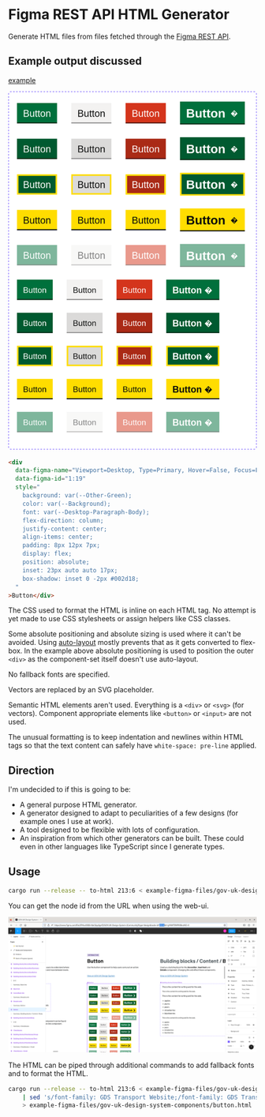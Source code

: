 # Figma REST API HTML Generator

Generate HTML files from files fetched through the
[Figma REST API](https://www.figma.com/developers/api).

## Example output discussed

[example](../../example-figma-files/gov-uk-design-system-components/button.html)

![Screenshot of button.html as rendered by Firefox](../../README-images/buttons-html-rendered.png)

```html
<div
  data-figma-name="Viewport=Desktop, Type=Primary, Hover=False, Focus=False, Disabled=False"
  data-figma-id="1:19"
  style="
    background: var(--Other-Green);
    color: var(--Background);
    font: var(--Desktop-Paragraph-Body);
    flex-direction: column;
    justify-content: center;
    align-items: center;
    padding: 8px 12px 7px;
    display: flex;
    position: absolute;
    inset: 23px auto auto 17px;
    box-shadow: inset 0 -2px #002d18;
  "
>Button</div>
```

The CSS used to format the HTML is inline on each HTML tag. No attempt is yet
made to use CSS stylesheets or assign helpers like CSS classes.

Some absolute positioning and absolute sizing is used where it can't be avoided.
Using
[auto-layout](https://help.figma.com/hc/en-us/articles/5731482952599-Using-auto-layout)
mostly prevents that as it gets converted to flex-box. In the example above
absolute positioning is used to position the outer `<div>` as the component-set
itself doesn't use auto-layout.

No fallback fonts are specified.

Vectors are replaced by an SVG placeholder.

Semantic HTML elements aren't used. Everything is a `<div>` or `<svg>` (for
vectors). Component appropriate elements like `<button>` or `<input>` are not
used.

The unusual formatting is to keep indentation and newlines within HTML tags so
that the text content can safely have `white-space: pre-line` applied.

## Direction

I'm undecided to if this is going to be:

- A general purpose HTML generator.
- A generator designed to adapt to peculiarities of a few designs (for example
  ones I use at work).
- A tool designed to be flexible with lots of configuration.
- An inspiration from which other generators can be built. These could even in
  other languages like TypeScript since I generate types.

## Usage

```bash
cargo run --release -- to-html 213:6 < example-figma-files/gov-uk-design-system.json > example-figma-files/gov-uk-design-system-components/button.html
```

You can get the node id from the URL when using the web-ui.

![Screenshot of Gov UK design system in Figma web view with Button component selected and node-id=213-6 highlighted in the address bar](../../README-images/selecting-node-id.png)

The HTML can be piped through additional commands to add fallback fonts and to
format the HTML.

```bash
cargo run --release -- to-html 213:6 < example-figma-files/gov-uk-design-system.json \
	| sed 's/font-family: GDS Transport Website;/font-family: GDS Transport Website,arial,sans-serif;/g' \
	> example-figma-files/gov-uk-design-system-components/button.html
```
